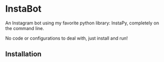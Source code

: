 # InstaBot

An Instagram bot using my favorite python library: InstaPy, completely on the command line.

No code or configurations to deal with, just install and run!

## Installation
